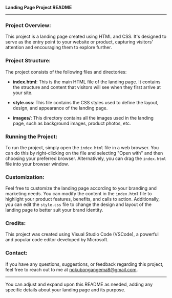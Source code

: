 **Landing Page Project README**

---

### Project Overview:

This project is a landing page created using HTML and CSS. It's designed to serve as the entry point to your website or product, capturing visitors' attention and encouraging them to explore further.

### Project Structure:

The project consists of the following files and directories:

- **index.html**: This is the main HTML file of the landing page. It contains the structure and content that visitors will see when they first arrive at your site.

- **style.css**: This file contains the CSS styles used to define the layout, design, and appearance of the landing page.

- **images/**: This directory contains all the images used in the landing page, such as background images, product photos, etc.

### Running the Project:

To run the project, simply open the `index.html` file in a web browser. You can do this by right-clicking on the file and selecting "Open with" and then choosing your preferred browser. Alternatively, you can drag the `index.html` file into your browser window.

### Customization:

Feel free to customize the landing page according to your branding and marketing needs. You can modify the content in the `index.html` file to highlight your product features, benefits, and calls to action. Additionally, you can edit the `style.css` file to change the design and layout of the landing page to better suit your brand identity.

### Credits:

This project was created using Visual Studio Code (VSCode), a powerful and popular code editor developed by Microsoft.

### Contact:

If you have any questions, suggestions, or feedback regarding this project, feel free to reach out to me at nokubongangema8@gmail.com.

---

You can adjust and expand upon this README as needed, adding any specific details about your landing page and its purpose.
